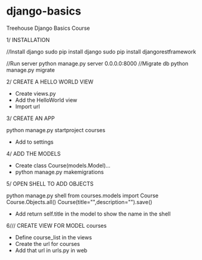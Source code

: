 # django-basics
Treehouse Django Basics Course


1/ INSTALLATION

//Install django
sudo pip install django
sudo pip install djangorestframework

//Run server
python manage.py server 0.0.0.0:8000
//Migrate db
python manage.py migrate

2/ CREATE A HELLO WORLD VIEW

- Create views.py
- Add the HelloWorld view
- Import url

3/ CREATE AN APP

python manage.py startproject courses
- Add to settings

4/ ADD THE MODELS
- Create class Course(models.Model)...
- python manage.py makemigrations

5/ OPEN SHELL TO ADD OBJECTS

python manage.py shell
from courses.models import Course
Course.Objects.all()
Course(title="",description="").save()

- Add return self.title in the model to show the name in the shell

6/// CREATE VIEW FOR MODEL courses

- Define course_list in the views
- Create the url for courses
- Add that url in urls.py in web

